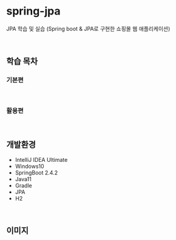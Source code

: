 # spring-jpa

JPA 학습 및 실습 (Spring boot & JPA로 구현한 쇼핑몰 웹 애플리케이션)

<br/>

## 학습 목차

### 기본편

<br/>

### 활용편

<br/>

## 개발환경

* IntelliJ IDEA Ultimate
* Windows10
* SpringBoot 2.4.2
* Java11
* Gradle
* JPA
* H2

<br/>

## 이미지
